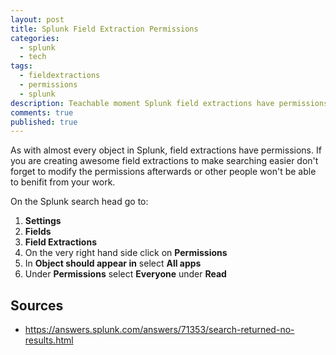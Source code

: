 ```yaml
---
layout: post
title: Splunk Field Extraction Permissions
categories: 
  - splunk
  - tech
tags: 
  - fieldextractions
  - permissions
  - splunk
description: Teachable moment Splunk field extractions have permissions!
comments: true
published: true
---
```


As with almost every object in Splunk, field extractions have permissions. If you are creating awesome field extractions to make searching easier don't forget to modify the permissions afterwards or other people won't be able to benifit from your work.

On the Splunk search head go to:

1. **Settings**
2. **Fields**
3. **Field Extractions**
4. On the very right hand side click on **Permissions**
5. In **Object should appear in** select **All apps**
6. Under **Permissions** select **Everyone** under **Read**

## Sources
- https://answers.splunk.com/answers/71353/search-returned-no-results.html

